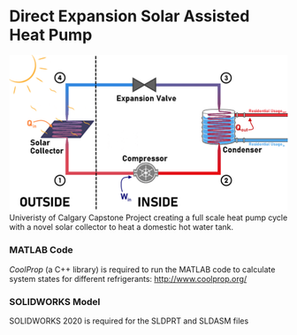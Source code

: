 # Direct Expansion Solar Assisted Heat Pump
![Heat Pump Cycle Schedmatic](https://github.com/charukam/dx-sahp/blob/main/model/01heat_pump_schematic.png?raw=true)
Univeristy of Calgary Capstone Project creating a full scale heat pump cycle with a novel solar collector to heat a domestic hot water tank.

### MATLAB Code
_CoolProp_ (a C++ library) is required to run the MATLAB code to calculate system states for different refrigerants: http://www.coolprop.org/

### SOLIDWORKS Model
SOLIDWORKS 2020 is required for the SLDPRT and SLDASM files
